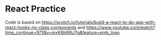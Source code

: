 # React Practice
Code is based on https://scotch.io/tutorials/build-a-react-to-do-app-with-react-hooks-no-class-components and https://www.youtube.com/watch?time_continue=973&v=mxK8b99iJTg&feature=emb_logo
